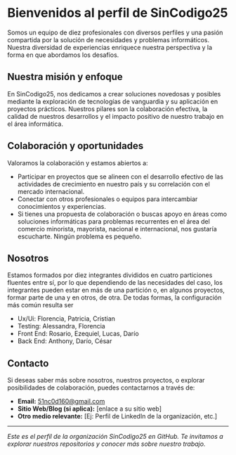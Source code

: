 # Bienvenidos al perfil de SinCodigo25

Somos un equipo de diez profesionales con diversos perfiles y una pasión compartida por la solución de necesidades y problemas informáticos. Nuestra diversidad de experiencias enriquece nuestra perspectiva y la forma en que abordamos los desafíos.

## Nuestra misión y enfoque

En SinCodigo25, nos dedicamos a crear soluciones novedosas y posibles mediante la exploración de tecnologías de vanguardia y su aplicación en proyectos prácticos. Nuestros pilares son la colaboración efectiva, la calidad de nuestros desarrollos y el impacto positivo de nuestro trabajo en el área informática.

## Colaboración y oportunidades

Valoramos la colaboración y estamos abiertos a:
*   Participar en proyectos que se alineen con el desarrollo efectivo de las actividades de crecimiento en nuestro país y su correlación con el mercado internacional.
*   Conectar con otros profesionales o equipos para intercambiar conocimientos y experiencias.
*   Si tienes una propuesta de colaboración o buscas apoyo en áreas como soluciones informáticas para problemas recurrentes en el área del comercio minorista, mayorista, nacional e internacional, nos gustaría escucharte. Ningún problema es pequeño.

## Nosotros

Estamos formados por diez integrantes divididos en cuatro particiones fluentes entre sí, por lo que dependiendo de las necesidades del caso, los integrantes pueden estar en más de una partición o, en algunos proyectos, formar parte de una y en otros, de otra. De todas formas, la configuración más común resulta ser
*  Ux/Ui: Florencia, Patricia, Cristian
*  Testing: Alessandra, Florencia
*  Front End: Rosario, Ezequiel, Lucas, Darío
*  Back End: Anthony, Darío, César

## Contacto

Si deseas saber más sobre nosotros, nuestros proyectos, o explorar posibilidades de colaboración, puedes contactarnos a través de:
*   **Email:** 51nc0d160@gmail.com
*   **Sitio Web/Blog (si aplica):** [enlace a su sitio web]
*   **Otro medio relevante:** [Ej: Perfil de LinkedIn de la organización, etc.]

---
*Este es el perfil de la organización SinCodigo25 en GitHub. Te invitamos a explorar nuestros repositorios y conocer más sobre nuestro trabajo.*
